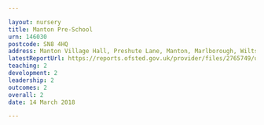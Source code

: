 ```yaml
---

layout: nursery
title: Manton Pre-School
urn: 146030
postcode: SN8 4HQ
address: Manton Village Hall, Preshute Lane, Manton, Marlborough, Wiltshire, SN8 4HQ
latestReportUrl: https://reports.ofsted.gov.uk/provider/files/2765749/urn/146030.pdf
teaching: 2
development: 2
leadership: 2
outcomes: 2
overall: 2
date: 14 March 2018

---
```

